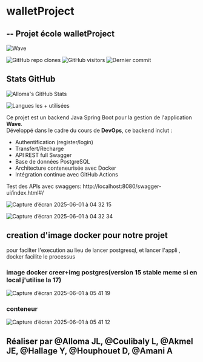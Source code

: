 # walletProject

## -- Projet école walletProject

![Wave](https://github.com/user-attachments/assets/884b536a-c119-4cf6-a5e0-0c997c3e4ef4)

![GitHub repo clones](https://img.shields.io/badge/clones-16-blue?logo=github)
![GitHub visitors](https://img.shields.io/badge/visiteurs-1-9cf?logo=github)
![Dernier commit](https://img.shields.io/github/last-commit/Cerveau70/walletProject?label=Dernier%20commit)

## Stats GitHub

![Alloma's GitHub Stats](https://github-readme-stats.vercel.app/api?username=Cerveau70&show_icons=true&theme=radical)

![Langues les + utilisées](https://github-readme-stats.vercel.app/api/top-langs/?username=Cerveau70&layout=compact&theme=radical)


Ce projet est un backend Java Spring Boot pour la gestion de l'application **Wave**.  
Développé dans le cadre du cours de **DevOps**, ce backend inclut :

- Authentification (register/login)
- Transfert/Recharge
- API REST full Swagger
- Base de données PostgreSQL
- Architecture conteneurisée avec Docker
- Intégration continue avec GitHub Actions

Test des APIs avec swaggers: http://localhost:8080/swagger-ui/index.html#/

![Capture d’écran 2025-06-01 à 04 32 15](https://github.com/user-attachments/assets/0d7c1936-8697-4cc3-b592-8a75c44d4e22)

![Capture d’écran 2025-06-01 à 04 32 34](https://github.com/user-attachments/assets/ca07d443-bc34-4c7b-8b0b-02129ef07b00)


## creation d'image docker pour notre projet

pour facilter l'execution au lieu de lancer postgresql, et lancer l'appli , docker facilite le processus

### image docker creer+img postgres(version 15 stable meme si en local j'utilise la 17)
![Capture d’écran 2025-06-01 à 05 41 19](https://github.com/user-attachments/assets/2246479a-9fe1-4709-964b-778070ce9359)

### conteneur
![Capture d’écran 2025-06-01 à 05 41 12](https://github.com/user-attachments/assets/1df5965a-9dd2-4a45-8909-d21e3507d819)






## Réaliser par @Alloma JL, @Coulibaly L, @Akmel JE, @Hallage Y, @Houphouet D, @Amani A







